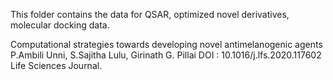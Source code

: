This folder contains the data for QSAR, optimized novel derivatives, molecular docking data.

Computational strategies towards developing novel antimelanogenic agents
P.Ambili Unni, S.Sajitha Lulu, Girinath G. Pillai
DOI : 10.1016/j.lfs.2020.117602
Life Sciences Journal.
